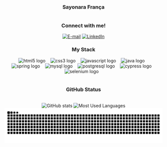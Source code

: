 
 <div style="text-align: center;" align="center">
  <h3> Sayonara França </h3>
  

#

<div style="text-align: center;" align="center">
<h3> Connect with me!</h3>

[![E-mail](https://img.shields.io/badge/-Email-000?style=for-the-badge&logo=microsoft-outlook&logoColor=FF00F6&color:FFF)](mailto:sayonarakerollyn@gmail.com)
[![LinkedIn](https://img.shields.io/badge/-LinkedIn-000?style=for-the-badge&logo=linkedin&logoColor=FF00F6&color:FFF)](https://www.linkedin.com/in/sayonara-fran%C3%A7a/)
</div>


<h3 style="text-align: center;" align="center">My Stack </h3>

<div style="text-align: center;" align="center">
  <img src="https://cdn.jsdelivr.net/gh/devicons/devicon/icons/html5/html5-original.svg" height="25" alt="html5 logo"  />
  <img width="8" />
  <img src="https://cdn.jsdelivr.net/gh/devicons/devicon/icons/css3/css3-original.svg" height="25" alt="css3 logo"  />
  <img width="8" />
  <img src="https://cdn.jsdelivr.net/gh/devicons/devicon/icons/javascript/javascript-plain.svg" height="25" alt="javascript logo"  />
  <img width="8" />
  <img src="https://cdn.jsdelivr.net/gh/devicons/devicon/icons/java/java-original.svg" height="25" alt="java logo"  />
  <img width="8" />
  <img src="https://cdn.jsdelivr.net/gh/devicons/devicon/icons/spring/spring-original.svg" height="25" alt="spring logo"  />
  <img width="8" />
  <img src="https://cdn.jsdelivr.net/gh/devicons/devicon/icons/mysql/mysql-original.svg" height="25" alt="mysql logo"  />
  <img width="8" />
  <img src="https://cdn.jsdelivr.net/gh/devicons/devicon/icons/postgresql/postgresql-original.svg" height="25" alt="postgresql logo"  />
  <img width="8" />
  <img src="https://cdn.jsdelivr.net/gh/devicons/devicon/icons/cypressio/cypressio-original.svg" height="25" alt="cypress logo" />
  <img width="8" />
  <img src="https://cdn.jsdelivr.net/gh/devicons/devicon/icons/selenium/selenium-original.svg" height="25" alt="selenium logo" />
  <img width="8" />
</div>


#

<div style="text-align: center;" align="center">
  <h3> GitHub Status </h3>
<br>
<img src="https://github-readme-stats.vercel.app/api?username=Sayonarakeroll&hide_title=true&show_icons=true&include_all_commits=false&count_private=true&line_height=25&hide=issues&bg_color=000&title_color=FF00F6&text_color=FFF&border_radius=3&border_color=36123c&icon_color=FF00F6&theme=jolly" alt="GitHub stats">

<img src="https://github-readme-stats.vercel.app/api/top-langs/?username=Sayonarakeroll&line_height=10&card_width=290&layout=compact&hide_title=false&count_private=true&langs_count=4&show_icons=true&title_color=FF00F6&hide=html,scss,less&bg_color=000&text_color=8B8B8B&border_radius=3&border_color=561760" alt="Most Used Languages">
  </a>
</div>


<picture align="center">
  <source media="(prefers-color-scheme: dark)" srcset="https://raw.githubusercontent.com/Sayonarakeroll/Sayonarakeroll/output/github-contribution-grid-snake-dark.svg">
  <source media="(prefers-color-scheme: light)" srcset="https://raw.githubusercontent.com/Sayonarakeroll/Sayonarakeroll/output/github-contribution-grid-snake-dark.svg">
  <img align="center" alt="github contribution grid snake animation" src="https://raw.githubusercontent.com/Sayonarakeroll/Sayonarakeroll/output/github-contribution-grid-snake.svg">
</picture>



